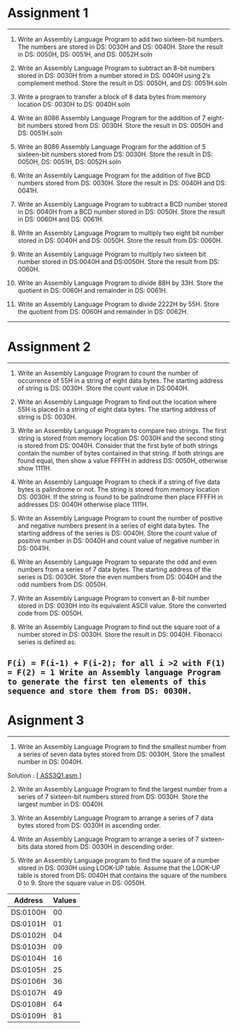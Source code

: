 # Assignment 1
---------------------------------------------------------------------------------------------------------------------------------------------------------------------------------
1. Write an Assembly Language Program to add two sixteen-bit numbers. The numbers are stored in DS: 0030H and DS: 0040H. Store the result in DS: 0050H, DS: 0051H, and DS: 0052H.soln

2. Write an Assembly Language Program to subtract an 8-bit numbers stored in DS: 0030H from a number stored in DS: 0040H using 2’s complement method. Store the result in DS: 0050H, and DS: 0051H.soln

3. Write a program to transfer a block of 8 data bytes from memory location DS: 0030H to DS: 0040H.soln

4. Write an 8086 Assembly Language Program for the addition of 7 eight-bit numbers stored from DS: 0030H. Store the result in DS: 0050H and DS: 0051H.soln

5. Write an 8086 Assembly Language Program for the addition of 5 sixteen-bit numbers stored from DS: 0030H. Store the result in DS: 0050H, DS: 0051H, DS: 0052H.soln

6. Write an Assembly Language Program for the addition of five BCD numbers stored from DS: 0030H. Store the result in DS: 0040H and DS: 0041H.

7. Write an Assembly Language Program to subtract a BCD number stored in DS: 0040H from a BCD number stored in DS: 0050H. Store the result in DS: 0060H and DS: 0061H.

8. Write an Assembly Language Program to multiply two eight bit number stored in DS: 0040H and DS: 0050H. Store the result from DS: 0060H.

9. Write an Assembly Language Program to multiply two sixteen bit number stored in DS:0040H and DS:0050H. Store the result from DS: 0060H.

10. Write an Assembly Language Program to divide 88H by 33H. Store the quotient in DS: 0060H and remainder in DS: 0061H.

11. Write an Assembly Language Program to divide 2222H by 55H. Store the quotient from DS: 0060H and remainder in DS: 0062H.

---------------------------------------------------------------------------------------------------------------------------------------------------------------------------------

# Assignment 2
-------------------------------------------------------------------------------------------------------------------------------------------------------------------------------
1. Write an Assembly Language Program to count the number of occurrence of 55H in a string of eight data bytes. The starting address of string is DS: 0030H. Store the count value in DS:0040H.

2. Write an Assembly Language Program to find out the location where 55H is placed in a string of eight data bytes. The starting address of string is DS: 0030H.

3. Write an Assembly Language Program to compare two strings. The first string is stored from memory location DS: 0030H and the second sting is stored from DS: 0040H.     Consider that the first byte of both strings contain the number of bytes contained in that string. If both strings are found equal, then show a value FFFFH in address DS: 0050H, otherwise show 1111H.

4. Write an Assembly Language Program to check if a string of five data bytes is palindrome or not. The string is stored from memory location DS: 0030H. If the string is found to be palindrome then place FFFFH in addresses DS: 0040H otherwise place 1111H.

5. Write an Assembly Language Program to count the number of positive and negative numbers present in a series of eight data bytes. The starting address of the series is DS: 0040H. Store the count value of positive number in DS: 0040H and count value of negative number in DS: 0041H.

6. Write an Assembly Language Program to separate the odd and even numbers from a series of 7 data bytes. The starting address of the series is DS: 0030H. Store the even numbers from DS: 0040H and the odd numbers from DS: 0050H.

7. Write an Assembly Language Program to convert an 8-bit number stored in DS: 0030H into its equivalent ASCII value. Store the converted code from DS: 0050H.

8. Write an Assembly Language Program to find out the square root of a number stored in DS: 0030H. Store the result in DS: 0040H.
Fibonacci series is defined as:

```F(i) = F(i-1) + F(i-2); for all i >2 with F(1) = F(2) = 1 Write an Assembly language Program to generate the first ten elements of this sequence and store them from DS: 0030H.```
-------------------------------------------------------------------------------------------------------------------------------------------------------------------------------

# Asignment 3
-------------------------------------------------------------------------------------------------------------------------------------------------------------------------------
1. Write an Assembly Language Program to find the smallest number from a series of seven data bytes stored from DS: 0030H. Store the smallest number in DS: 0040H.

Solution : [[ ASS3Q1.asm ](https://github.com/UNKN0WN006/assembly-language-pr0gramming/blob/7d7bd7190c43ac502ea2c0396eb053eca6589650/ASS3Q1.asm)]

2. Write an Assembly Language Program to find the largest number from a series of 7 sixteen-bit numbers stored from DS: 0030H. Store the largest number in DS: 0040H.

3. Write an Assembly Language Program to arrange a series of 7 data bytes stored from DS: 0030H in ascending order.

4. Write an Assembly Language Program to arrange a series of 7 sixteen-bits data stored from DS: 0030H in descending order.

5. Write an Assembly Language program to find the square of a number stored in DS: 0030H using LOOK-UP table. Assume that the LOOK-UP table is stored from DS: 0040H that contains the square of the numbers 0 to 9. Store the square value in DS: 0050H.

|Address|Values|
|----|----|
|DS:0100H |00|
|DS:0101H |01|
|DS:0102H |04|
|DS:0103H |09|
|DS:0104H |16|
|DS:0105H |25|
|DS:0106H |36|
|DS:0107H |49|
|DS:0108H |64|
|DS:0109H |81|
